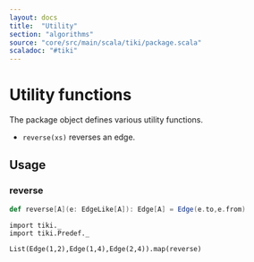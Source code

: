 ```yaml
---
layout: docs 
title:  "Utility"
section: "algorithms"
source: "core/src/main/scala/tiki/package.scala"
scaladoc: "#tiki"
---
```

# Utility functions

The package object defines various utility functions.

- `reverse(xs)` reverses an edge.

## Usage


### reverse

```scala
def reverse[A](e: EdgeLike[A]): Edge[A] = Edge(e.to,e.from)
```

```tut
import tiki._
import tiki.Predef._

List(Edge(1,2),Edge(1,4),Edge(2,4)).map(reverse)
```